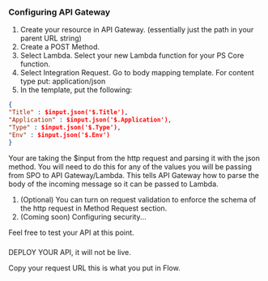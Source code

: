 ### Configuring API Gateway

1. Create your resource in API Gateway. (essentially just the path in your parent URL string)
1. Create a POST Method.
1. Select Lambda.  Select your new Lambda function for your PS Core function.  
1. Select Integration Request. Go to body mapping template.  For content type put: application/json
1. In the template, put the following:
```json
{
"Title" : $input.json('$.Title'),
"Application" : $input.json('$.Application'),
"Type" : $input.json('$.Type'),
"Env" : $input.json('$.Env')
}
```

Your are taking the $input from the http request and parsing it with the json method.  You will need to do this for any of the values you will be passing from SPO to API Gateway/Lambda.  This tells API Gateway how to parse the body of the incoming message so it can be passed to Lambda.
1. (Optional) You can turn on request validation to enforce the schema of the http request in Method Request section.  
1. (Coming soon) Configuring security...


Feel free to test your API at this point.
###
DEPLOY YOUR API, it will not be live.

Copy your request URL this is what you put in Flow.
